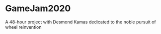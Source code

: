 # GameJam2020
A 48-hour project with Desmond Kamas dedicated to the noble pursuit of wheel reinvention
